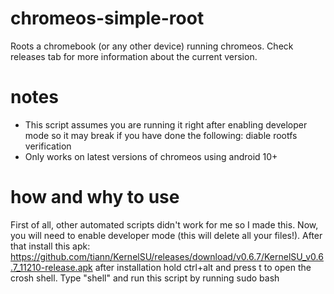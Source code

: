 # chromeos-simple-root
Roots a chromebook (or any other device) running chromeos. Check releases tab for more information about the current version. 
# notes
- This script assumes you are running it right after enabling developer mode so it may break if you have done the following: diable rootfs verification
- Only works on latest versions of chromeos using android 10+
# how and why to use
First of all, other automated scripts didn't work for me so I made this. Now, you will need to enable developer mode (this will delete all your files!). After that install this apk: https://github.com/tiann/KernelSU/releases/download/v0.6.7/KernelSU_v0.6.7_11210-release.apk after installation hold ctrl+alt and press t to open the crosh shell. Type "shell" and run this script by running sudo bash <script location>
# credits
Everything made by other people that was used here:
- https://github.com/tiann/KernelSU
